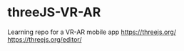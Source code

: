 # threeJS-VR-AR
Learning repo for a VR-AR mobile app
https://threejs.org/
https://threejs.org/editor/